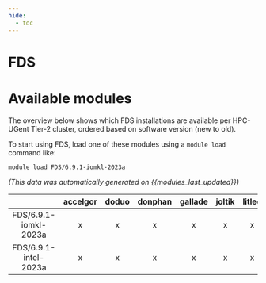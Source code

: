 ```yaml
---
hide:
  - toc
---
```


FDS
===

# Available modules


The overview below shows which FDS installations are available per HPC-UGent Tier-2 cluster, ordered based on software version (new to old).

To start using FDS, load one of these modules using a `module load` command like:

```shell
module load FDS/6.9.1-iomkl-2023a
```

*(This data was automatically generated on {{modules_last_updated}})*

| |accelgor|doduo|donphan|gallade|joltik|litleo|shinx|
| :---: | :---: | :---: | :---: | :---: | :---: | :---: | :---: |
|FDS/6.9.1-iomkl-2023a|x|x|x|x|x|x|x|
|FDS/6.9.1-intel-2023a|x|x|x|x|x|x|x|
